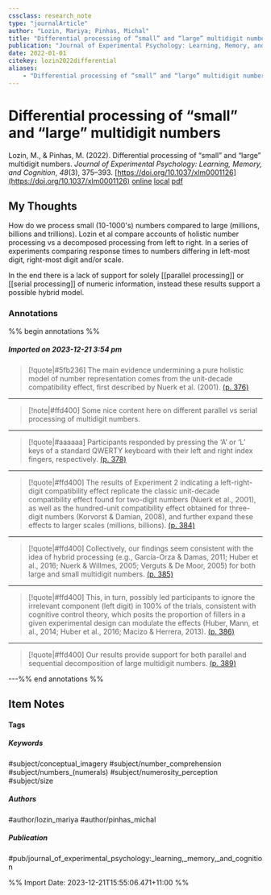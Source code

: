 ```yaml
---
cssclass: research_note
type: "journalArticle"
author: "Lozin, Mariya; Pinhas, Michal"
title: "Differential processing of “small” and “large” multidigit numbers"
publication: "Journal of Experimental Psychology: Learning, Memory, and Cognition"
date: 2022-01-01
citekey: lozin2022differential
aliases: 
    - "Differential processing of “small” and “large” multidigit numbers"
---
```


# Differential processing of “small” and “large” multidigit numbers

Lozin, M., & Pinhas, M. (2022). Differential processing of “small” and “large” multidigit numbers. _Journal of Experimental Psychology: Learning, Memory, and Cognition_, _48_(3), 375–393. [https://doi.org/10.1037/xlm0001126](https://doi.org/10.1037/xlm0001126)
[online](http://zotero.org/users/local/kZl3QdXV/items/4IXWKVCN) [local](zotero://select/library/items/4IXWKVCN) [pdf](file:///home/gjc216/Zotero/storage/YF8PUSAV/Lozin%20and%20Pinhas%20-%202022%20-%20Differential%20processing%20of%20“small”%20and%20“large”%20mul.pdf)
 


## My Thoughts

How do we process small (10-1000's) numbers compared to large (millions, billions and trillions). Lozin et al compare accounts of holistic number processing vs a decomposed processing from left to right. In a series of experiments comparing response times to numbers differing in left-most digit, right-most digit and/or scale.

In the end there is a lack of support for solely [[parallel processing]] or [[serial processing]] of numeric information, instead these results support a possible hybrid model.
 
### Annotations

%% begin annotations %%
##### Imported on 2023-12-21 3:54 pm
>[!quote|#5fb236]
>The main evidence undermining a pure holistic model of number representation comes from the unit-decade compatibility effect, first described by Nuerk et al. (2001). [(p. 376)](zotero://open-pdf/library/items/YF8PUSAV?page=376&annotation=I4ARJRTU)

---
>[!note|#ffd400]
> Some nice content here on different parallel vs serial processing of multidigit numbers.

---
>[!quote|#aaaaaa]
>Participants responded by pressing the ‘A’ or ‘L’ keys of a standard QWERTY keyboard with their left and right index fingers, respectively. [(p. 378)](zotero://open-pdf/library/items/YF8PUSAV?page=378&annotation=GMDPAR9R)

---
>[!quote|#ffd400]
>The results of Experiment 2 indicating a left-right-digit compatibility effect replicate the classic unit-decade compatibility effect found for two-digit numbers (Nuerk et al., 2001), as well as the hundred-unit compatibility effect obtained for three-digit numbers (Korvorst & Damian, 2008), and further expand these effects to larger scales (millions, billions). [(p. 384)](zotero://open-pdf/library/items/YF8PUSAV?page=384&annotation=S6KUQKF7)

---
>[!quote|#ffd400]
>Collectively, our findings seem consistent with the idea of hybrid processing (e.g., García-Orza & Damas, 2011; Huber et al., 2016; Nuerk & Willmes, 2005; Verguts & De Moor, 2005) for both large and small multidigit numbers. [(p. 385)](zotero://open-pdf/library/items/YF8PUSAV?page=385&annotation=DYYJN4EI)

---
>[!quote|#ffd400]
>This, in turn, possibly led participants to ignore the irrelevant component (left digit) in 100% of the trials, consistent with cognitive control theory, which posits the proportion of fillers in a given experimental design can modulate the effects (Huber, Mann, et al., 2014; Huber et al., 2016; Macizo & Herrera, 2013). [(p. 386)](zotero://open-pdf/library/items/YF8PUSAV?page=386&annotation=H2UMVQG6)

---
>[!quote|#ffd400]
>Our results provide support for both parallel and sequential decomposition of large multidigit numbers. [(p. 389)](zotero://open-pdf/library/items/YF8PUSAV?page=389&annotation=SFXE9E82)

---%% end annotations %%

## Item Notes

#### Tags

##### Keywords

#subject/conceptual_imagery #subject/number_comprehension #subject/numbers_(numerals) #subject/numerosity_perception #subject/size

##### Authors

#author/lozin_mariya #author/pinhas_michal

##### Publication

#pub/journal_of_experimental_psychology:_learning,_memory,_and_cognition


%% Import Date: 2023-12-21T15:55:06.471+11:00 %%
